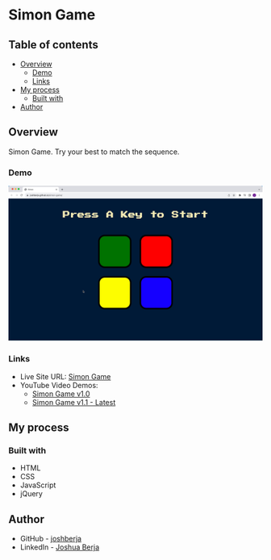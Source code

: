 # Simon Game

## Table of contents

- [Overview](#overview)
  - [Demo](#demo)
  - [Links](#links)
- [My process](#my-process)
  - [Built with](#built-with)
- [Author](#author)

## Overview

Simon Game. Try your best to match the sequence.

### Demo

![](./demo/simon-game-preview-3360x2050.gif)

### Links

- Live Site URL: [Simon Game](https://joshberja.github.io/simon-game/)
- YouTube Video Demos:
  - [Simon Game v1.0](https://youtu.be/6B7sVNnFwDE)
  - [Simon Game v1.1 - Latest](https://youtu.be/arIkGBC3p94)

## My process

### Built with

- HTML
- CSS
- JavaScript
- jQuery

## Author

- GitHub - [joshberja](https://github.com/joshberja)
- LinkedIn - [Joshua Berja](https://www.linkedin.com/in/joshuaberja/)